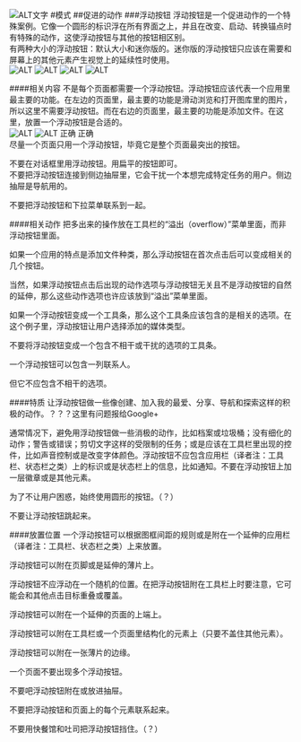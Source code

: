 ![ALT文字](images/materialdesign-goals-landingimage_large_mdpi.png)
#模式
##促进的动作
###浮动按钮
浮动按钮是一个促进动作的一个特殊案例。它像一个圆形的标识浮在所有界面之上，并且在改变、启动、转换锚点时有特殊的动作，这使浮动按钮与其他的按钮相区别。  
有两种大小的浮动按钮：默认大小和迷你版的。迷你版的浮动按钮只应该在需要和屏幕上的其他元素产生视觉上的延续性时使用。   
![ALT](images/patterns-promotedactions-floatingactionbuttonFAB02b_large_mdpi.png)
![ALT](images/patterns-promotedactions-floatingactionbuttonFAB02a_large_mdpi.png)
![ALT](images/patterns-promotedactions-floatingactionbuttonFAB3_large_mdpi.png)
![ALT](images/patterns-promotedactions-floatingactionbuttonFAB4_large_mdpi.png)

####相关内容
不是每个页面都需要一个浮动按钮。浮动按钮应该代表一个应用里最主要的功能。在左边的页面里，最主要的功能是滑动浏览和打开图库里的图片，所以这里不需要浮动按钮。而在右边的页面里，最主要的功能是添加文件。在这里，放置一个浮动按钮是合适的。  
![ALT](images/patterns-promotedactions-associatedcontent-FAB03do1_large_mdpi.png)
![ALT](images/patterns-promotedactions-associatedcontent-FAB03do2_large_mdpi.png)
正确        正确     
尽量一个页面只用一个浮动按钮，毕竟它是整个页面最突出的按钮。   

不要在对话框里用浮动按钮。用扁平的按钮即可。   
不要把浮动按钮连接到侧边抽屉里，它会干扰一个本想完成特定任务的用户。侧边抽屉是导航用的。 

不要把浮动按钮和下拉菜单联系到一起。

####相关动作
把多出来的操作放在工具栏的“溢出（overflow）”菜单里面，而非浮动按钮里面。 

如果一个应用的特点是添加文件种类，那么浮动按钮在首次点击后可以变成相关的几个按钮。 

当然，如果浮动按钮点击后出现的动作选项与浮动按钮无关且不是浮动按钮的自然的延伸，那么这些动作选项也许应该放到“溢出”菜单里面。 

如果一个浮动按钮变成一个工具条，那么这个工具条应该包含的是相关的选项。在这个例子里，浮动按钮让用户选择添加的媒体类型。 

不要将浮动按钮变成一个包含不相干或干扰的选项的工具条。 

一个浮动按钮可以包含一列联系人。 

但它不应包含不相干的选项。

####特质
让浮动按钮做一些像创建、加入我的最爱、分享、导航和探索这样的积极的动作。？？？这里有问题报给Google+ 

通常情况下，避免用浮动按钮做一些消极的动作，比如档案或垃圾桶；没有细化的动作；警告或错误；剪切文字这样的受限制的任务；或是应该在工具栏里出现的控件，比如声音控制或是改变字体颜色。浮动按钮不应包含应用栏（译者注：工具栏、状态栏之类）上的标识或是状态栏上的信息，比如通知。不要在浮动按钮上加一层徽章或是其他元素。 

为了不让用户困惑，始终使用圆形的按钮。（？） 

不要让浮动按钮跳起来。

####放置位置
一个浮动按钮可以根据图框间距的规则或是附在一个延伸的应用栏（译者注：工具栏、状态栏之类）上来放置。 

浮动按钮可以附在页脚或是延伸的薄片上。 

浮动按钮不应浮动在一个随机的位置。在把浮动按钮附在工具栏上时要注意，它可能会和其他点击目标重叠或覆盖。 

浮动按钮可以附在一个延伸的页面的上端上。 

浮动按钮可以附在工具栏或一个页面里结构化的元素上（只要不盖住其他元素）。 

浮动按钮可以附在一张薄片的边缘。 

一个页面不要出现多个浮动按钮。 

不要吧浮动按钮附在或放进抽屉。 

不要把浮动按钮和页面上的每个元素联系起来。 

不要用快餐馆和吐司把浮动按钮挡住。（？）
